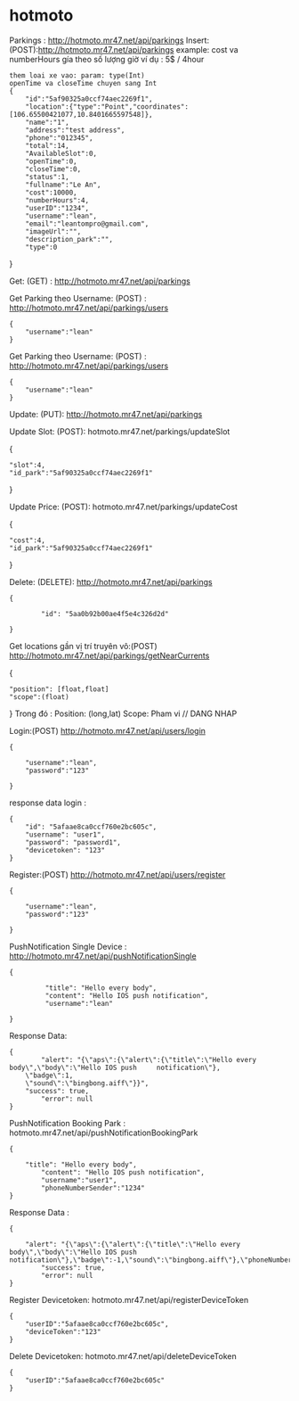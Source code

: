# hotmoto
Parkings : http://hotmoto.mr47.net/api/parkings
Insert: (POST):http://hotmoto.mr47.net/api/parkings
	example:
	cost va numberHours gía theo số lượng giờ ví dụ : 5$ / 4hour
    
    them loai xe vao: param: type(Int) 
    openTime va closeTime chuyen sang Int
  	{	
  		"id":"5af90325a0ccf74aec2269f1",
  		"location":{"type":"Point","coordinates":[106.65500421077,10.8401665597548]},
		"name":"1",
		"address":"test address",
		"phone":"012345",
		"total":14, 
		"AvailableSlot":0,
		"openTime":0,
		"closeTime":0,
		"status":1,
		"fullname":"Le An",
		"cost":10000,
		"numberHours":4,
		"userID":"1234",
		"username":"lean",
		"email":"leantompro@gmail.com",
		"imageUrl":"",
		"description_park":"",
		"type":0
  }

Get: (GET) : http://hotmoto.mr47.net/api/parkings

Get Parking theo Username: (POST) : http://hotmoto.mr47.net/api/parkings/users 

	{
		"username":"lean"
	}
Get Parking theo Username: (POST) : http://hotmoto.mr47.net/api/parkings/users 

	{
		"username":"lean"
	}
Update: (PUT): http://hotmoto.mr47.net/api/parkings

Update Slot: (POST): hotmoto.mr47.net/parkings/updateSlot

{
	
	"slot":4,
	"id_park":"5af90325a0ccf74aec2269f1"

}

Update Price: (POST): hotmoto.mr47.net/parkings/updateCost

{
	
	"cost":4,
	"id_park":"5af90325a0ccf74aec2269f1"

}

Delete: (DELETE): http://hotmoto.mr47.net/api/parkings

	{
	
      		"id": "5aa0b92b00ae4f5e4c326d2d"
		
	}
	
Get locations gần vị trí truyên vô:(POST) http://hotmoto.mr47.net/api/parkings/getNearCurrents 

{

	"position": [float,float]  
	"scope":(float)
	
}
Trong đó : Position:  (long,lat) 
Scope: Pham vi
// DANG NHAP

Login:(POST)   http://hotmoto.mr47.net/api/users/login 

	{
	
		"username":"lean",
		"password":"123"
		
	}
response data login :

	{
	    "id": "5afaae8ca0ccf760e2bc605c",
	    "username": "user1",
	    "password": "password1",
	    "devicetoken": "123"
	}
	
	
Register:(POST)   http://hotmoto.mr47.net/api/users/register

	{
	
		"username":"lean",
		"password":"123"
		
	}


PushNotification Single Device : http://hotmoto.mr47.net/api/pushNotificationSingle

	{
	
     		 "title": "Hello every body",
     		 "content": "Hello IOS push notification",
     		 "username":"lean"
    
	}
	
Response Data:

	{
    		"alert": "{\"aps\":{\"alert\":{\"title\":\"Hello every body\",\"body\":\"Hello IOS push 	notification\"},
		\"badge\":1,
		\"sound\":\"bingbong.aiff\"}}",
	  	"success": true,
	    	"error": null
	}

PushNotification Booking Park : hotmoto.mr47.net/api/pushNotificationBookingPark

	{
	
		"title": "Hello every body",
      		"content": "Hello IOS push notification",
	        "username":"user1",
      		"phoneNumberSender":"1234"
	}

Response Data :

	{
	
		"alert": "{\"aps\":{\"alert\":{\"title\":\"Hello every body\",\"body\":\"Hello IOS push notification\"},\"badge\":-1,\"sound\":\"bingbong.aiff\"},\"phoneNumber\":\"1234\"}",
    		"success": true,
    		"error": null
	}

Register Devicetoken: hotmoto.mr47.net/api/registerDeviceToken

	{
		"userID":"5afaae8ca0ccf760e2bc605c",
		"deviceToken":"123"
	}
Delete Devicetoken: hotmoto.mr47.net/api/deleteDeviceToken

	{
		"userID":"5afaae8ca0ccf760e2bc605c"
	}	
